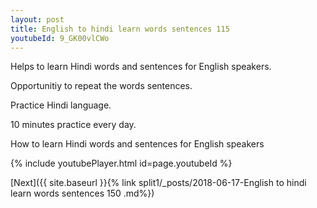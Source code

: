 ```yaml
---
layout: post
title: English to hindi learn words sentences 115 
youtubeId: 9_GK00vlCWo
---
```

 
 
Helps to learn Hindi words and sentences for English speakers.

Opportunitiy to repeat the words sentences. 

Practice Hindi language. 
 
10 minutes practice every day. 
 
How to learn Hindi words and sentences for English speakers 
 
{% include youtubePlayer.html id=page.youtubeId %}
 
 
[Next]({{ site.baseurl }}{% link  split1/_posts/2018-06-17-English to hindi learn words sentences 150 .md%})
 
